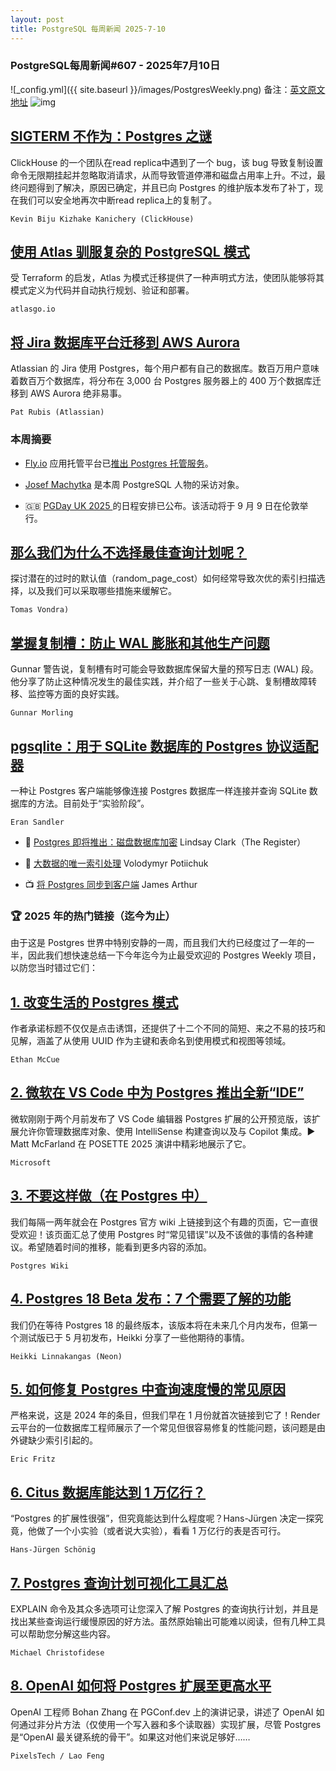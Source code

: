 ```yaml
---
layout: post
title: PostgreSQL 每周新闻 2025-7-10
---
```

### PostgreSQL每周新闻#607 - 2025年7月10日
![_config.yml]({{ site.baseurl }}/images/PostgresWeekly.png)
备注：[英文原文地址](https://postgresweekly.com/issues/607)
![img](https://res.cloudinary.com/cpress/image/upload/w_1280,e_sharpen:60,q_auto/gqtuz5pep7m41a7lnblp.jpg)
## [SIGTERM 不作为：Postgres 之谜](https://postgresweekly.com/link/171587/web)
ClickHouse 的一个团队在read replica中遇到了一个 bug，该 bug 导致复制设置命令无限期挂起并忽略取消请求，从而导致管道停滞和磁盘占用率上升。不过，最终问题得到了解决，原因已确定，并且已向 Postgres 的维护版本发布了补丁，现在我们可以安全地再次中断read replica上的复制了。

`Kevin Biju Kizhake Kanichery (ClickHouse)`

## [使用 Atlas 驯服复杂的 PostgreSQL 模式](https://postgresweekly.com/link/171586/web)
受 Terraform 的启发，Atlas 为模式迁移提供了一种声明式方法，使团队能够将其模式定义为代码并自动执行规划、验证和部署。


`atlasgo.io `

## [将 Jira 数据库平台迁移到 AWS Aurora](https://postgresweekly.com/link/171272/web)
Atlassian 的 Jira 使用 Postgres，每个用户都有自己的数据库。数百万用户意味着数百万个数据库，将分布在 3,000 台 Postgres 服务器上的 400 万个数据库迁移到 AWS Aurora 绝非易事。

`Pat Rubis (Atlassian) `

### **本周摘要**

* [Fly.io](https://postgresweekly.com/link/171589/web) 应用托管平台已[推出 Postgres 托管服务](https://postgresweekly.com/link/171590/web)。

* [Josef Machytka](https://postgresweekly.com/link/171591/web) 是本周 PostgreSQL 人物的采访对象。

* 🇬🇧 [PGDay UK 2025 ](https://postgresweekly.com/link/171592/web)的日程安排已公布。该活动将于 9 月 9 日在伦敦举行。

## [那么我们为什么不选择最佳查询计划呢？](https://postgresweekly.com/link/171593/web)
探讨潜在的过时的默认值（random_page_cost）如何经常导致次优的索引扫描选择，以及我们可以采取哪些措施来缓解它。

`Tomas Vondra)`


## [掌握复制槽：防止 WAL 膨胀和其他生产问题](https://postgresweekly.com/link/171594/web)
Gunnar 警告说，复制槽有时可能会导致数据库保留大量的预写日志 (WAL) 段。他分享了防止这种情况发生的最佳实践，并介绍了一些关于心跳、复制槽故障转移、监控等方面的良好实践。


`Gunnar Morling`

## [pgsqlite：用于 SQLite 数据库的 Postgres 协议适配器](https://postgresweekly.com/link/171595/web)
一种让 Postgres 客户端能够像连接 Postgres 数据库一样连接并查询 SQLite 数据库的方法。目前处于“实验阶段”。


`Eran Sandler`

* 📄 [Postgres 即将推出：磁盘数据库加密](https://postgresweekly.com/link/171596/web) Lindsay Clark（The Register）

* 📄 [大数据的唯一索引处理](https://postgresweekly.com/link/171597/web) Volodymyr Potiichuk

* 📺 [将 Postgres 同步到客户端](https://postgresweekly.com/link/171598/web) James Arthur

### **🏆 2025 年的热门链接（迄今为止）**

由于这是 Postgres 世界中特别安静的一周，而且我们大约已经度过了一年的一半，因此我们想快速总结一下今年迄今为止最受欢迎的 Postgres Weekly 项目，以防您当时错过它们：


## [1. 改变生活的 Postgres 模式](https://postgresweekly.com/link/171599/web)
作者承诺标题不仅仅是点击诱饵，还提供了十二个不同的简短、来之不易的技巧和见解，涵盖了从使用 UUID 作为主键和表命名到使用模式和视图等领域。

`Ethan McCue`


## [2. 微软在 VS Code 中为 Postgres 推出全新“IDE”](https://postgresweekly.com/link/171600/web)
微软刚刚于两个月前发布了 VS Code 编辑器 Postgres 扩展的公开预览版，该扩展允许你管理数据库对象、使用 IntelliSense 构建查询以及与 Copilot 集成。▶️ Matt McFarland 在 POSETTE 2025 演讲中精彩地展示了它。

`Microsoft`


## [3. 不要这样做（在 Postgres 中）](https://postgresweekly.com/link/171602/web)
我们每隔一两年就会在 Postgres 官方 wiki 上链接到这个有趣的页面，它一直很受欢迎！该页面汇总了使用 Postgres 时“常见错误”以及不该做的事情的各种建议。希望随着时间的推移，能看到更多内容的添加。

`Postgres Wiki`


## [4. Postgres 18 Beta 发布：7 个需要了解的功能](https://postgresweekly.com/link/171603/web)
我们仍在等待 Postgres 18 的最终版本，该版本将在未来几个月内发布，但第一个测试版已于 5 月初发布，Heikki 分享了一些他期待的事情。

`Heikki Linnakangas (Neon)`


## [5. 如何修复 Postgres 中查询速度慢的常见原因](https://postgresweekly.com/link/171605/web)
严格来说，这是 2024 年的条目，但我们早在 1 月份就首次链接到它了！Render 云平台的一位数据库工程师展示了一个常见但很容易修复的性能问题，该问题是由外键缺少索引引起的。

`Eric Fritz`


## [6. Citus 数据库能达到 1 万亿行？](https://postgresweekly.com/link/171606/web)
“Postgres 的扩展性很强”，但究竟能达到什么程度呢？Hans-Jürgen 决定一探究竟，他做了一个小实验（或者说大实验），看看 1 万亿行的表是否可行。

`Hans-Jürgen Schönig`


## [7. Postgres 查询计划可视化工具汇总](https://postgresweekly.com/link/171607/web)
EXPLAIN 命令及其众多选项可让您深入了解 Postgres 的查询执行计划，并且是找出某些查询运行缓慢原因的好方法。虽然原始输出可能难以阅读，但有几种工具可以帮助您分解这些内容。

`Michael Christofidese`

## [8. OpenAI 如何将 Postgres 扩展至更高水平](https://postgresweekly.com/link/171610/web)
OpenAI 工程师 Bohan Zhang 在 PGConf.dev 上的演讲记录，讲述了 OpenAI 如何通过非分片方法（仅使用一个写入器和多个读取器）实现扩展，尽管 Postgres 是“OpenAI 最关键系统的骨干”。如果这对他们来说足够好……

`PixelsTech / Lao Feng`

